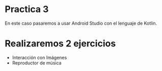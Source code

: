 # Practica 3
En este caso pasaremos a usar Android Studio con el lenguaje de Kotlin.
# Realizaremos 2 ejercicios
- Interacción con Imágenes
- Reproductor de música